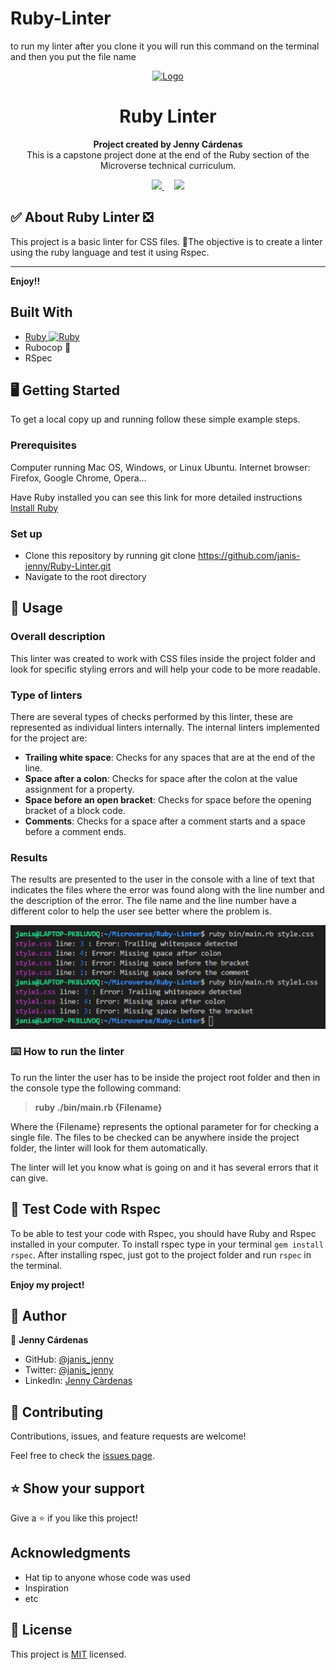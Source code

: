# Ruby-Linter
to run my linter after you clone it you will run this command on the terminal and then you put the file name
<p align="center">
  <a href="https://github.com/jcy2704/oop-ruby">
    <img src="https://res.cloudinary.com/growsurf-prod/image/upload/v1582211139/production/gnysw2objzekbagrqiax.png" alt="Logo" width="350" height="70">
  </a>
</p>

<h1 align="center">Ruby Linter</h1>

<p align="center">
  <strong>Project created by Jenny Cárdenas</strong>
  <br>
  This is a capstone project done at the end of the Ruby section of the Microverse technical curriculum.
</p>

<p align="center">
  <a href="https://github.com/janis-jenny/Ruby-Linter/issues">
    <img src="https://img.shields.io/badge/REPORT%20A%20BUG-purple?style=for-the-badge">
  </a>
   ‎ ‎ ‎ ‎
  <a href="https://github.com/janis-jenny/Ruby-Linter/issues">
    <img src="https://img.shields.io/badge/Request%20a%20feature-purple?style=for-the-badge">
  </a>
</p>


## ✅ About Ruby Linter ❎

This project is a basic linter for CSS files. 🤖The objective is to create a linter using the ruby language and test it using Rspec.
<hr>

**Enjoy!!**

## Built With

- [Ruby ![Ruby](https://cdn.emojidex.com/emoji/px16/Ruby.png)](https://www.ruby-lang.org/en/)
- Rubocop 🤖
- RSpec

## 🖥️ Getting Started

To get a local copy up and running follow these simple example steps.

### Prerequisites
Computer running Mac OS, Windows, or Linux Ubuntu.
Internet browser: Firefox, Google Chrome, Opera...

Have Ruby installed you can see this link for more detailed instructions [Install Ruby](https://www.theodinproject.com/courses/web-development-101/lessons/installing-ruby)

### Set up

- Clone this repository by running git clone https://github.com/janis-jenny/Ruby-Linter.git
- Navigate to the root directory

## 💭 Usage

### Overall description
This linter was created to work with CSS files inside the project folder and look for specific styling errors and will help your code to be more readable. 

### Type of linters
There are several types of checks performed by this linter, these are represented as individual linters internally. The internal linters implemented for the project are:
- **Trailing white space**: Checks for any spaces that are at the end of the line.
- **Space after a colon**: Checks for space after the colon at the value assignment for a property.
- **Space before an open bracket**: Checks for space before the opening bracket of a block code.
- **Comments**: Checks for a space after a comment starts and a space before a comment ends.

### Results
The results are presented to the user in the console with a line of text that indicates the files where the error was found along with the line number and the description of the error. The file name and the line number have a different color to help the user see better where the problem is.

![Errors screenshot](./img/errors.png)

### ⌨️ How to run the linter
To run the linter the user has to be inside the project root folder and then in the console type the following command:
> **ruby ./bin/main.rb {Filename}**

Where the {Filename} represents the optional parameter for for checking a single file. The files to be checked can be anywhere inside the project folder, the linter will look for them automatically.

The linter will let you know what is going on and it has several errors that it can give.

## 🔎 Test Code with Rspec

To be able to test your code with Rspec, you should have Ruby and Rspec installed in your computer. To install rspec type in your terminal `gem install rspec`. After installing rspec, just got to the project folder and run `rspec` in the terminal.

**Enjoy my project!**

## 👥 Author

👤 **Jenny Cárdenas**

- GitHub: [@janis_jenny](https://github.com/janis-jenny)
- Twitter: [@janis_jenny](https://twitter.com/janis_jenny)
- LinkedIn: [Jenny Càrdenas](https://www.linkedin.com/in/paolajenny)

## 🤝 Contributing

Contributions, issues, and feature requests are welcome!

Feel free to check the [issues page](https://github.com/janis-jenny/Ruby-Linter/issues).

## ⭐ Show your support

Give a ⭐️ if you like this project!

## Acknowledgments

- Hat tip to anyone whose code was used
- Inspiration
- etc

## 📝 License

This project is [MIT](https://opensource.org/licenses/MIT) licensed.